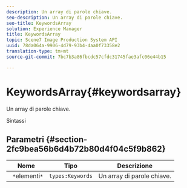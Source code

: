 ```yaml
---
description: Un array di parole chiave.
seo-description: Un array di parole chiave.
seo-title: KeywordsArray
solution: Experience Manager
title: KeywordsArray
topic: Scene7 Image Production System API
uuid: 78da064a-9906-4d79-93b4-4aa0f73358e2
translation-type: tm+mt
source-git-commit: 7bc7b3a86fbcdc57cfdc31745fae3afc06e44b15

---
```



# KeywordsArray{#keywordsarray}

Un array di parole chiave.

Sintassi

## Parametri {#section-2fc9bea56b6d4b72b80d4f04c5f9b862}

| Nome | Tipo | Descrizione |
|---|---|---|
| ` *`elementi`*` | `types:Keywords` | Un array di parole chiave. |


